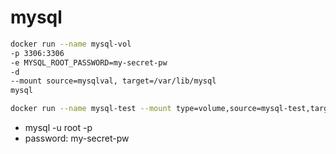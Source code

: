 # mysql

```bash
docker run --name mysql-vol
-p 3306:3306
-e MYSQL_ROOT_PASSWORD=my-secret-pw
-d
--mount source=mysqlval, target=/var/lib/mysql
mysql
```

```bash
docker run --name mysql-test --mount type=volume,source=mysql-test,target=/var/lib/mysql -e MYSQL_ROOT_PASSWORD=my-secret-pw -d -p 3306:3306 mysql
```

- mysql -u root -p
- password: my-secret-pw
